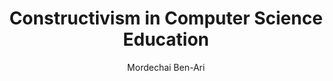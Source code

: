 ---
layout: leaf-node
title: "Constructivism in Computer Science Education"
title-url: "http://citeseerx.ist.psu.edu/viewdoc/download?doi=10.1.1.330.1099&rep=rep1&type=pdf"
author: ["Mordechai Ben-Ari"]
groups: pedagogical-styles
categories: constructionism
topics: scholarly-readings
summary: >
    The paper surveys constructivism in the context of Computer Science Education, which to that time
    had not been widely done if at all.
cite: >
    Ben-Ari, M. (1998, March). Constructivism in computer science education. In ACM SIGCSE bulletin (Vol. 30, No. 1, pp. 257-261). ACM.
    Retrieved from http://citeseerx.ist.psu.edu/viewdoc/download?doi=10.1.1.330.1099&rep=rep1&type=pdf
pub-date: 1998-03-01
added-date: 2017-04-22
resource-type: pdf-document
---